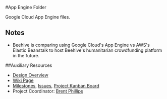 #App Engine Folder

Google Cloud App Engine files.

## Notes

- Beehive is comparing using Google Cloud's App Engine vs AWS's Elastic Beanstalk to host Beehive's humanitarian crowdfunding platform in the future.

##Auxiliary Resources

- [Design Overview](https://github.com/BeehiveNGO/Auxiliary/blob/master/design_specifications/test_apps_design_overview.md)
- [Wiki Page](https://github.com/BeehiveNGO/Beehive/wiki/Test-Apps)
- [Milestones](https://github.com/BeehiveNGO/Beehive/milestones), [Issues](https://github.com/BeehiveNGO/Beehive/issues), [Project Kanban Board](https://github.com/BeehiveNGO/Beehive/projects/3)
- Project Coordinator: [Brent Phillips](https://github.com/Brentophillips)
